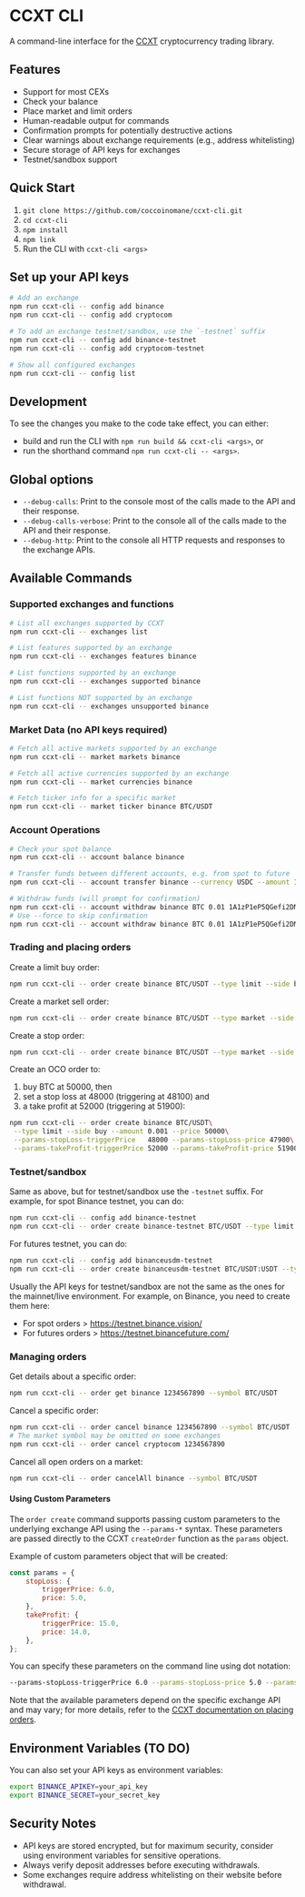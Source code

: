 # CCXT CLI

A command-line interface for the [CCXT](https://github.com/ccxt/ccxt) cryptocurrency trading library.

## Features

- Support for most CEXs
- Check your balance
- Place market and limit orders
- Human-readable output for commands
- Confirmation prompts for potentially destructive actions
- Clear warnings about exchange requirements (e.g., address whitelisting)
- Secure storage of API keys for exchanges
- Testnet/sandbox support

## Quick Start

1. `git clone https://github.com/coccoinomane/ccxt-cli.git`
2. `cd ccxt-cli`
3. `npm install`
4. `npm link`
5. Run the CLI with `ccxt-cli <args>`

## Set up your API keys

```bash
# Add an exchange
npm run ccxt-cli -- config add binance
npm run ccxt-cli -- config add cryptocom

# To add an exchange testnet/sandbox, use the `-testnet` suffix
npm run ccxt-cli -- config add binance-testnet
npm run ccxt-cli -- config add cryptocom-testnet

# Show all configured exchanges
npm run ccxt-cli -- config list
```

## Development

To see the changes you make to the code take effect, you can either:

- build and run the CLI with `npm run build && ccxt-cli <args>`, or
- run the shorthand command `npm run ccxt-cli -- <args>`.

## Global options

- `--debug-calls`: Print to the console most of the calls made to the API and their response.
- `--debug-calls-verbose`: Print to the console all of the calls made to the API and their response.
- `--debug-http`: Print to the console all HTTP requests and responses to the exchange APIs.

## Available Commands

### Supported exchanges and functions

```bash
# List all exchanges supported by CCXT
npm run ccxt-cli -- exchanges list

# List features supported by an exchange
npm run ccxt-cli -- exchanges features binance

# List functions supported by an exchange
npm run ccxt-cli -- exchanges supported binance

# List functions NOT supported by an exchange
npm run ccxt-cli -- exchanges unsupported binance
```

### Market Data (no API keys required)

```bash
# Fetch all active markets supported by an exchange
npm run ccxt-cli -- market markets binance

# Fetch all active currencies supported by an exchange
npm run ccxt-cli -- market currencies binance

# Fetch ticker info for a specific market
npm run ccxt-cli -- market ticker binance BTC/USDT
```

### Account Operations

```bash
# Check your spot balance
npm run ccxt-cli -- account balance binance

# Transfer funds between different accounts, e.g. from spot to future
npm run ccxt-cli -- account transfer binance --currency USDC --amount 100 --from spot --to future

# Withdraw funds (will prompt for confirmation)
npm run ccxt-cli -- account withdraw binance BTC 0.01 1A1zP1eP5QGefi2DMPTfTL5SLmv7DivfNa
# Use --force to skip confirmation
npm run ccxt-cli -- account withdraw binance BTC 0.01 1A1zP1eP5QGefi2DMPTfTL5SLmv7DivfNa --force
```

### Trading and placing orders

Create a limit buy order:

```bash
npm run ccxt-cli -- order create binance BTC/USDT --type limit --side buy --amount 0.001 --price 50000
```

Create a market sell order:

```bash
npm run ccxt-cli -- order create binance BTC/USDT --type market --side sell --amount 0.001
```

Create a stop order:

```bash
npm run ccxt-cli -- order create binance BTC/USDT --type market --side sell --amount 0.001 --params-triggerPrice 52000
```

Create an OCO order to:

1. buy BTC at 50000, then
2. set a stop loss at 48000 (triggering at 48100) and
3. a take profit at 52000 (triggering at 51900):

```bash
npm run ccxt-cli -- order create binance BTC/USDT\
 --type limit --side buy --amount 0.001 --price 50000\
 --params-stopLoss-triggerPrice   48000 --params-stopLoss-price 47900\
 --params-takeProfit-triggerPrice 52000 --params-takeProfit-price 51900
```

### Testnet/sandbox

Same as above, but for testnet/sandbox use the `-testnet` suffix. For example, for spot Binance testnet, you can do:

```bash
npm run ccxt-cli -- config add binance-testnet
npm run ccxt-cli -- order create binance-testnet BTC/USDT --type limit --side buy --amount 0.001 --price 100000
```

For futures testnet, you can do:

```bash
npm run ccxt-cli -- config add binanceusdm-testnet
npm run ccxt-cli -- order create binanceusdm-testnet BTC/USDT:USDT --type limit --side buy --amount 0.01 --price 100000
```

Usually the API keys for testnet/sandbox are not the same as the ones for the mainnet/live environment. For example, on Binance, you need to create them here:

- For spot orders > https://testnet.binance.vision/
- For futures orders > https://testnet.binancefuture.com/

### Managing orders

Get details about a specific order:

```bash
npm run ccxt-cli -- order get binance 1234567890 --symbol BTC/USDT
```

Cancel a specific order:

```bash
npm run ccxt-cli -- order cancel binance 1234567890 --symbol BTC/USDT
# The market symbol may be omitted on some exchanges
npm run ccxt-cli -- order cancel cryptocom 1234567890
```

Cancel all open orders on a market:

```bash
npm run ccxt-cli -- order cancelAll binance --symbol BTC/USDT
```

#### Using Custom Parameters

The `order create` command supports passing custom parameters to the underlying exchange API using the `--params-*` syntax. These parameters are passed directly to the CCXT `createOrder` function as the `params` object.

Example of custom parameters object that will be created:

```javascript
const params = {
    stopLoss: {
        triggerPrice: 6.0,
        price: 5.0,
    },
    takeProfit: {
        triggerPrice: 15.0,
        price: 14.0,
    },
};
```

You can specify these parameters on the command line using dot notation:

```bash
--params-stopLoss-triggerPrice 6.0 --params-stopLoss-price 5.0 --params-takeProfit-triggerPrice 15.0 --params-takeProfit-price 14.0
```

Note that the available parameters depend on the specific exchange API and may vary; for more details, refer to the [CCXT documentation on placing orders](https://docs.ccxt.com/#/README?id=placing-orders).

## Environment Variables (TO DO)

You can also set your API keys as environment variables:

```bash
export BINANCE_APIKEY=your_api_key
export BINANCE_SECRET=your_secret_key
```

## Security Notes

- API keys are stored encrypted, but for maximum security, consider using environment variables for sensitive operations.
- Always verify deposit addresses before executing withdrawals.
- Some exchanges require address whitelisting on their website before withdrawal.
